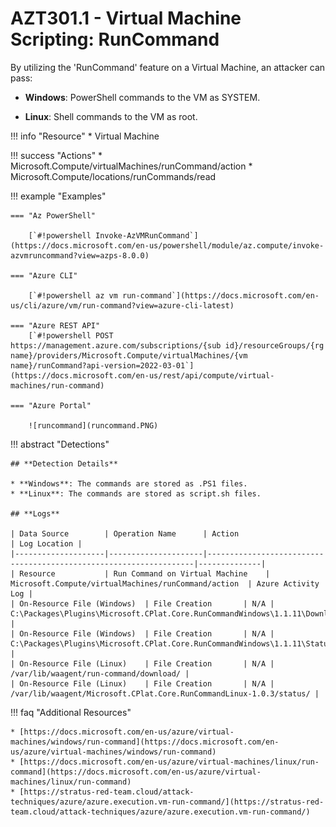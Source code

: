 # AZT301.1 - Virtual Machine Scripting: RunCommand

By utilizing the 'RunCommand' feature on a Virtual Machine, an attacker can pass:

* **Windows**: PowerShell commands to the VM as SYSTEM.

* **Linux**: Shell commands to the VM as root.

!!! info "Resource"
		* Virtual Machine

!!! success "Actions"
		* Microsoft.Compute/virtualMachines/runCommand/action
		* Microsoft.Compute/locations/runCommands/read

!!! example "Examples"
 
    === "Az PowerShell"

        [`#!powershell Invoke-AzVMRunCommand`](https://docs.microsoft.com/en-us/powershell/module/az.compute/invoke-azvmruncommand?view=azps-8.0.0)
		
    === "Azure CLI"

        [`#!powershell az vm run-command`](https://docs.microsoft.com/en-us/cli/azure/vm/run-command?view=azure-cli-latest)
		
    === "Azure REST API"	
		[`#!powershell POST https://management.azure.com/subscriptions/{sub id}/resourceGroups/{rg name}/providers/Microsoft.Compute/virtualMachines/{vm name}/runCommand?api-version=2022-03-01`](https://docs.microsoft.com/en-us/rest/api/compute/virtual-machines/run-command)

    === "Azure Portal"

        ![runcommand](runcommand.PNG)

!!! abstract "Detections"

	## **Detection Details**

	* **Windows**: The commands are stored as .PS1 files. 
	* **Linux**: The commands are stored as script.sh files. 

	## **Logs** 

    | Data Source        | Operation Name      | Action                                                            | Log Location |
    |--------------------|---------------------|-------------------------------------------------------------------|--------------|
    | Resource           | Run Command on Virtual Machine	 | Microsoft.Compute/virtualMachines/runCommand/action	| Azure Activity Log |
	| On-Resource File (Windows)  | File Creation       | N/A |  C:\Packages\Plugins\Microsoft.CPlat.Core.RunCommandWindows\1.1.11\Downloads |            
	| On-Resource File (Windows)  | File Creation       | N/A |  C:\Packages\Plugins\Microsoft.CPlat.Core.RunCommandWindows\1.1.11\Status          | 
	| On-Resource File (Linux)    | File Creation       | N/A |  /var/lib/waagent/run-command/download/ | 
	| On-Resource File (Linux)    | File Creation       | N/A |  /var/lib/waagent/Microsoft.CPlat.Core.RunCommandLinux-1.0.3/status/ |


!!! faq "Additional Resources"

	* [https://docs.microsoft.com/en-us/azure/virtual-machines/windows/run-command](https://docs.microsoft.com/en-us/azure/virtual-machines/windows/run-command)
	* [https://docs.microsoft.com/en-us/azure/virtual-machines/linux/run-command](https://docs.microsoft.com/en-us/azure/virtual-machines/linux/run-command)
	* [https://stratus-red-team.cloud/attack-techniques/azure/azure.execution.vm-run-command/](https://stratus-red-team.cloud/attack-techniques/azure/azure.execution.vm-run-command/)
